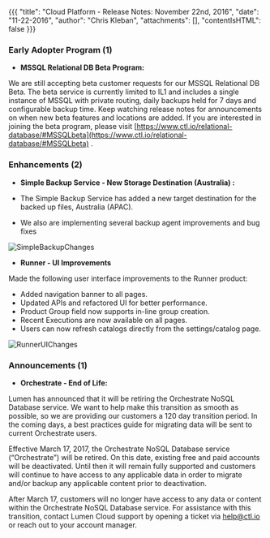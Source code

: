 {{{
"title": "Cloud Platform - Release Notes: November 22nd, 2016",
"date": "11-22-2016",
"author": "Chris Kleban",
"attachments": [],
"contentIsHTML": false
}}}



### Early Adopter Program (1)

* __MSSQL Relational DB Beta Program:__

We are still accepting beta customer requests for our MSSQL Relational DB Beta. The beta service is currently limited to IL1 and includes a single instance of MSSQL with private routing, daily backups held for 7 days and configurable backup time. Keep watching release notes for announcements on when new beta features and locations are added. If you are interested in joining the beta program, please visit [https://www.ctl.io/relational-database/#MSSQLbeta](https://www.ctl.io/relational-database/#MSSQLbeta) .


### Enhancements (2)

* __Simple Backup Service - New Storage Destination (Australia) :__

 * The Simple Backup Service has added a new target destination for the backed up files, Australia (APAC). 
 * We also are implementing several backup agent improvements and bug fixes
 
 ![SimpleBackupChanges](../../images/2016-11-22_simplebackupchanges.png)


* __Runner - UI Improvements__

Made the following user interface improvements to the Runner product:

- Added navigation banner to all pages.
- Updated APIs and refactored UI for better performance.
- Product Group field now supports in-line group creation.
- Recent Executions are now available on all pages.
- Users can now refresh catalogs directly from the settings/catalog page.

![RunnerUIChanges](../../images/2016-11-22_RunnerUI.png)



### Announcements (1)

* __Orchestrate - End of Life:__

Lumen has announced that it will be retiring the Orchestrate NoSQL Database service. We want to help make this transition as smooth as possible, so we are providing our customers a 120 day transition period. In the coming days, a best practices guide for migrating data will be sent to current Orchestrate users.

Effective March 17, 2017, the Orchestrate NoSQL Database service (“Orchestrate”) will be retired. On this date, existing free and paid accounts will be deactivated. Until then it will remain fully supported and customers will continue to have access to any applicable data in order to migrate and/or backup any applicable content prior to deactivation.

After March 17, customers will no longer have access to any data or content within the Orchestrate NoSQL Database service. For assistance with this transition, contact Lumen Cloud support by opening a ticket via help@ctl.io or reach out to your account manager.

